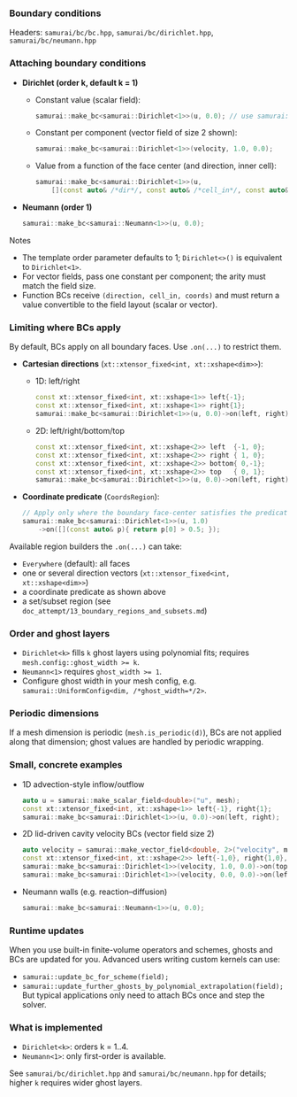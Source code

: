 ### Boundary conditions

Headers: `samurai/bc/bc.hpp`, `samurai/bc/dirichlet.hpp`, `samurai/bc/neumann.hpp`

### Attaching boundary conditions
- **Dirichlet (order k, default k = 1)**
  - Constant value (scalar field):
    ```cpp
    samurai::make_bc<samurai::Dirichlet<1>>(u, 0.0); // use samurai::Dirichlet<>() for default order 1
    ```
  - Constant per component (vector field of size 2 shown):
    ```cpp
    samurai::make_bc<samurai::Dirichlet<1>>(velocity, 1.0, 0.0);
    ```
  - Value from a function of the face center (and direction, inner cell):
    ```cpp
    samurai::make_bc<samurai::Dirichlet<1>>(u,
        [](const auto& /*dir*/, const auto& /*cell_in*/, const auto& x){ return x[0]*x[0]; });
    ```

- **Neumann (order 1)**
  ```cpp
  samurai::make_bc<samurai::Neumann<1>>(u, 0.0);
  ```

Notes
- The template order parameter defaults to 1; `Dirichlet<>()` is equivalent to `Dirichlet<1>`.
- For vector fields, pass one constant per component; the arity must match the field size.
- Function BCs receive `(direction, cell_in, coords)` and must return a value convertible to the field layout (scalar or vector).

### Limiting where BCs apply
By default, BCs apply on all boundary faces. Use `.on(...)` to restrict them.

- **Cartesian directions** (`xt::xtensor_fixed<int, xt::xshape<dim>>`):
  - 1D: left/right
    ```cpp
    const xt::xtensor_fixed<int, xt::xshape<1>> left{-1};
    const xt::xtensor_fixed<int, xt::xshape<1>> right{1};
    samurai::make_bc<samurai::Dirichlet<1>>(u, 0.0)->on(left, right);
    ```
  - 2D: left/right/bottom/top
    ```cpp
    const xt::xtensor_fixed<int, xt::xshape<2>> left  {-1, 0};
    const xt::xtensor_fixed<int, xt::xshape<2>> right { 1, 0};
    const xt::xtensor_fixed<int, xt::xshape<2>> bottom{ 0,-1};
    const xt::xtensor_fixed<int, xt::xshape<2>> top   { 0, 1};
    samurai::make_bc<samurai::Dirichlet<1>>(u, 0.0)->on(left, right);
    ```

- **Coordinate predicate** (`CoordsRegion`):
  ```cpp
  // Apply only where the boundary face-center satisfies the predicate
  samurai::make_bc<samurai::Dirichlet<1>>(u, 1.0)
      ->on([](const auto& p){ return p[0] > 0.5; });
  ```

Available region builders the `.on(...)` can take:
- `Everywhere` (default): all faces
- one or several direction vectors (`xt::xtensor_fixed<int, xt::xshape<dim>>`)
- a coordinate predicate as shown above
- a set/subset region (see `doc_attempt/13_boundary_regions_and_subsets.md`)

### Order and ghost layers
- `Dirichlet<k>` fills `k` ghost layers using polynomial fits; requires `mesh.config::ghost_width >= k`.
- `Neumann<1>` requires `ghost_width >= 1`.
- Configure ghost width in your mesh config, e.g. `samurai::UniformConfig<dim, /*ghost_width=*/2>`.

### Periodic dimensions
If a mesh dimension is periodic (`mesh.is_periodic(d)`), BCs are not applied along that dimension; ghost values are handled by periodic wrapping.

### Small, concrete examples
- 1D advection-style inflow/outflow
  ```cpp
  auto u = samurai::make_scalar_field<double>("u", mesh);
  const xt::xtensor_fixed<int, xt::xshape<1>> left{-1}, right{1};
  samurai::make_bc<samurai::Dirichlet<1>>(u, 0.0)->on(left, right);
  ```

- 2D lid-driven cavity velocity BCs (vector field size 2)
  ```cpp
  auto velocity = samurai::make_vector_field<double, 2>("velocity", mesh);
  const xt::xtensor_fixed<int, xt::xshape<2>> left{-1,0}, right{1,0}, bottom{0,-1}, top{0,1};
  samurai::make_bc<samurai::Dirichlet<1>>(velocity, 1.0, 0.0)->on(top);
  samurai::make_bc<samurai::Dirichlet<1>>(velocity, 0.0, 0.0)->on(left, bottom, right);
  ```

- Neumann walls (e.g. reaction–diffusion)
  ```cpp
  samurai::make_bc<samurai::Neumann<1>>(u, 0.0);
  ```

### Runtime updates
When you use built-in finite-volume operators and schemes, ghosts and BCs are updated for you. Advanced users writing custom kernels can use:
- `samurai::update_bc_for_scheme(field);`
- `samurai::update_further_ghosts_by_polynomial_extrapolation(field);`
But typical applications only need to attach BCs once and step the solver.

### What is implemented
- `Dirichlet<k>`: orders k = 1..4.
- `Neumann<1>`: only first-order is available.

See `samurai/bc/dirichlet.hpp` and `samurai/bc/neumann.hpp` for details; higher `k` requires wider ghost layers.

